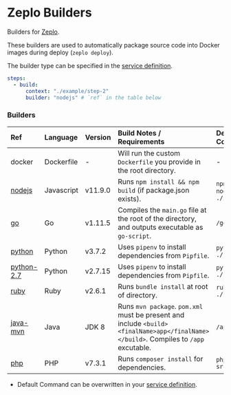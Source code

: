 # Zeplo Builders

Builders for [Zeplo](https://zeplo.io).

These builders are used to automatically package source code into Docker images during deploy (`zeplo deploy`).

The builder type can be specified in the [service definition](https://zeplo.io/docs/service-definition).

```yaml
steps:
  - build:
      context: "./example/step-2"
      builder: "nodejs" # `ref` in the table below
```


### Builders

| Ref  | Language | Version | Build Notes / Requirements | Default Command |
|:---- |:-------- |:--------|:-------------------------- | :-------------- |
| docker | Dockerfile | - | Will run the custom `Dockerfile` you provide in the root directory.  | - |
| [nodejs](builders/nodejs/Dockerfile) | Javascript | v11.9.0 | Runs `npm install && npm build` (if package.json exists).  | `npm start` or `node ./index.js` |
| [go](builders/go/Dockerfile) | Go | v1.11.5 | Compiles the `main.go` file at the root of the directory, and outputs executable as `go-script`. | `/go-script` |
| [python](builders/python/Dockerfile) | Python | v3.7.2 | Uses `pipenv` to install dependencies from `Pipfile`.  | `python ./src/main.py` |
| [python-2.7](builders/python-2.7/Dockerfile) | Python | v2.7.15 | Uses `pipenv` to install dependencies from `Pipfile`.  | `python ./src/main.py` |
| [ruby](builders/ruby/Dockerfile) | Ruby | v2.6.1 | Runs `bundle install` at root of directory.  | `ruby ./lib/main.rb` |
| [java-mvn](builders/java-mvn/Dockerfile) | Java | JDK 8 | Runs `mvn package`. `pom.xml` must be present and include `<build><finalName>app</finalName></build>`. Compiles to `/app` excutable.  | `/app` |
| [php](builders/php/Dockerfile) | PHP | v7.3.1 | Runs `composer install` for dependencies. | `php src/index.php` |


* Default Command can be overwritten in your [service definition](https://zeplo.io/docs/service-definition).
